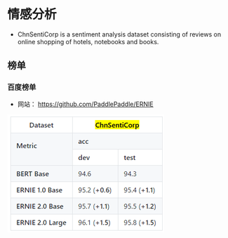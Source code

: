 # 情感分析

- ChnSentiCorp is a sentiment analysis dataset consisting of reviews on online shopping of hotels, notebooks and books.

## 榜单

### 百度榜单

- 网站： <https://github.com/PaddlePaddle/ERNIE>

![image-20200517233004456](readme.assets/image-20200517233004456.png)